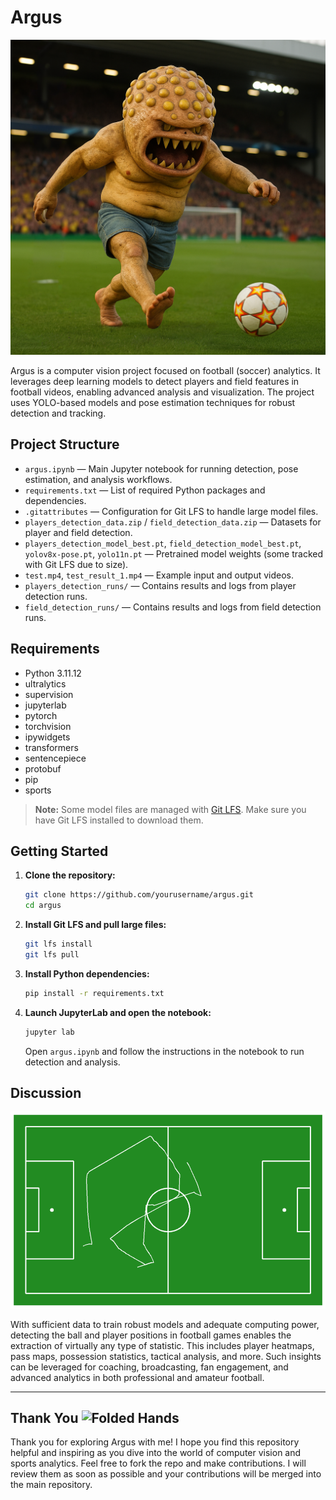 # Argus

<div align="center">
  <img src="argus.png" alt="drawing" width="600"/>
</div>

Argus is a computer vision project focused on football (soccer) analytics. It leverages deep learning models to detect players and field features in football videos, enabling advanced analysis and visualization. The project uses YOLO-based models and pose estimation techniques for robust detection and tracking.

## Project Structure

- `argus.ipynb` — Main Jupyter notebook for running detection, pose estimation, and analysis workflows.
- `requirements.txt` — List of required Python packages and dependencies.
- `.gitattributes` — Configuration for Git LFS to handle large model files.
- `players_detection_data.zip` / `field_detection_data.zip` — Datasets for player and field detection.
- `players_detection_model_best.pt`, `field_detection_model_best.pt`, `yolov8x-pose.pt`, `yolo11n.pt` — Pretrained model weights (some tracked with Git LFS due to size).
- `test.mp4`, `test_result_1.mp4` — Example input and output videos.
- `players_detection_runs/` — Contains results and logs from player detection runs.
- `field_detection_runs/` — Contains results and logs from field detection runs.

## Requirements

- Python 3.11.12
- ultralytics
- supervision
- jupyterlab
- pytorch
- torchvision
- ipywidgets
- transformers
- sentencepiece
- protobuf
- pip
- sports

> **Note:** Some model files are managed with [Git LFS](https://git-lfs.github.com/). Make sure you have Git LFS installed to download them.

## Getting Started

1. **Clone the repository:**
   ```sh
   git clone https://github.com/yourusername/argus.git
   cd argus
   ```
2. **Install Git LFS and pull large files:**
   ```sh
   git lfs install
   git lfs pull
   ```
3. **Install Python dependencies:**
   ```sh
   pip install -r requirements.txt
   ```
4. **Launch JupyterLab and open the notebook:**
   ```sh
   jupyter lab
   ```
   Open `argus.ipynb` and follow the instructions in the notebook to run detection and analysis.

## Discussion

![Sample Output](output.png)

With sufficient data to train robust models and adequate computing power, detecting the ball and player positions in football games enables the extraction of virtually any type of statistic. This includes player heatmaps, pass maps, possession statistics, tactical analysis, and more. Such insights can be leveraged for coaching, broadcasting, fan engagement, and advanced analytics in both professional and amateur football.

---

## Thank You <img src="https://raw.githubusercontent.com/Tarikul-Islam-Anik/Animated-Fluent-Emojis/master/Emojis/Hand%20gestures/Folded%20Hands.png" alt="Folded Hands" width="20" height="20" />

Thank you for exploring Argus with me! I hope you find this repository helpful and inspiring as you dive into the world of computer vision and sports analytics. Feel free to fork the repo and make contributions. I will review them as soon as possible and your contributions will be merged into the main repository.
